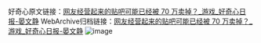 好奇心原文链接：[网友经营起来的贴吧可能已经被 70 万卖掉？_游戏_好奇心日报-晏文静](https://www.qdaily.com/articles/5346.html)
WebArchive归档链接：[网友经营起来的贴吧可能已经被 70 万卖掉？_游戏_好奇心日报-晏文静](http://web.archive.org/web/20160507110232/http://www.qdaily.com:80/articles/5346.html)
![image](http://ww3.sinaimg.cn/large/007d5XDply1g3wgzd8anlj30u02tzhdt)